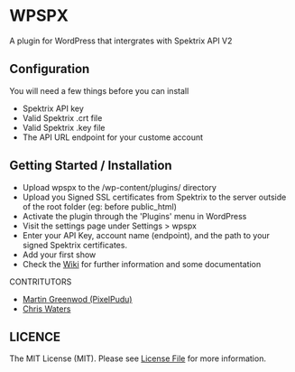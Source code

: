 WPSPX
=====

A plugin for WordPress that intergrates with Spektrix API V2

Configuration
-------------

You will need a few things before you can install

- Spektrix API key
- Valid Spektrix .crt file
- Valid Spektrix .key file
- The API URL endpoint for your custome account

Getting Started / Installation
------------------------------

- Upload wpspx to the /wp-content/plugins/ directory
- Upload you Signed SSL certificates from Spektrix to the server outside of the root folder (eg: before public_html)
- Activate the plugin through the 'Plugins' menu in WordPress
- Visit the settings page under Settings > wpspx
- Enter your API Key, account name (endpoint), and the path to your signed Spektrix certificates.
- Add your first show
- Check the [Wiki](https://github.com/pixelpudu/wpspx/wiki) for further information and some documentation

CONTRITUTORS

- [Martin Greenwod (PixelPudu)](https://github.com/pixelpudu/)
- [Chris Waters](https://github.com/christhesoulu/)

LICENCE
-------

The MIT License (MIT). Please see [License File](https://github.com/pixelpudu/wpspx/LICENCE) for more information.

